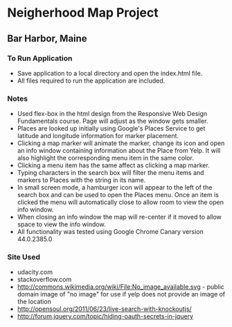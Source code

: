 # Neigherhood Map Project
## Bar Harbor, Maine

### To Run Application
* Save application to a local directory and open the index.html file.
* All files required to run the application are included.

### Notes
* Used flex-box in the html design from the Responsive Web Design Fundamentals course. Page will adjust as the window gets smaller.
* Places are looked up initially using Google's Places Service to get latitude and longitude information for marker placement.
* Clicking a map marker will animate the marker, change its icon and open an info window containing information about the Place from Yelp. It will also highlight the corresponding menu item in the same color.
* Clicking a menu item has the same affect as clicking a map marker.
* Typing characters in the search box will filter the menu items and markers to Places with the string in its name.
* In small screen mode, a hamburger icon will appear to the left of the search box and can be used to open the Places menu.  Once an item is clicked the menu will automatically close to allow room to view the open info window.
* When closing an info window the map will re-center if it moved to allow space to view the info window.
* All functionality was tested using Google Chrome Canary version 44.0.2385.0


### Site Used
* udacity.com
* stackoverflow.com 
* http://commons.wikimedia.org/wiki/File:No_image_available.svg - public domain image of "no image" for use if yelp does not provide an image of the location
* http://opensoul.org/2011/06/23/live-search-with-knockoutjs/ 
* http://forum.jquery.com/topic/hiding-oauth-secrets-in-jquery
